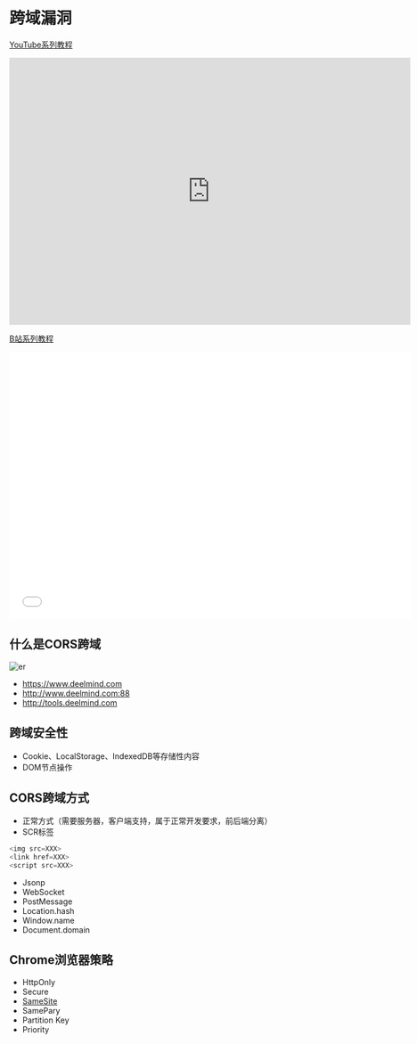 # 跨域漏洞

[YouTube系列教程](https://www.youtube.com/watch?v=Dsy9CxjNCYE&list=PLgZqc0esdeS-AEqmdmoxroGu5b08Wbb0f)
<iframe width="720px" height="480px" src="https://www.youtube.com/embed/Dsy9CxjNCYE" title="YouTube video player" frameborder="0" allow="accelerometer; autoplay; clipboard-write; encrypted-media; gyroscope; picture-in-picture" allowfullscreen></iframe>

[B站系列教程](https://www.bilibili.com/medialist/play/282616786?from=space&business=space_series&business_id=2262479&desc=1&spm_id_from=333.999.0.0)
<iframe src="//player.bilibili.com/player.html?aid=641345810&bvid=BV18Y4y1b7hk&cid=711950088&page=1"  frameborder="no"  allowfullscreen="true" style="width:720px;height:480px"> 
</iframe>

## 什么是CORS跨域
![er](/imgs/web/exploits/cors/cors.png)

* https://www.deelmind.com
* http://www.deelmind.com:88
* http://tools.deelmind.com

<DocsAD/>

## 跨域安全性
* Cookie、LocalStorage、IndexedDB等存储性内容
* DOM节点操作

## CORS跨域方式
* 正常方式（需要服务器，客户端支持，属于正常开发要求，前后端分离）
* SCR标签
```js
<img src=XXX>
<link href=XXX>
<script src=XXX>
```
* Jsonp
* WebSocket
* PostMessage
* Location.hash
* Window.name
* Document.domain

## Chrome浏览器策略
* HttpOnly
* Secure
* [SameSite](https://developer.mozilla.org/en-US/docs/Web/HTTP/Headers/Set-Cookie/SameSite)
* SamePary
* Partition Key
* Priority